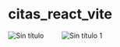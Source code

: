 # citas_react_vite

<div style="display: flex;">
  <img src="https://i.postimg.cc/FHSVkDj8/Sin-t-tulo.png" alt="Sin título" style="flex: 1; margin-right: 5px; max-width: 100px;" />
  <img src="https://i.postimg.cc/FHh01NHd/Sin-t-tulo1.png" alt="Sin título 1" style="flex: 1; margin-left: 5px; max-width: 100px;" />
</div>
